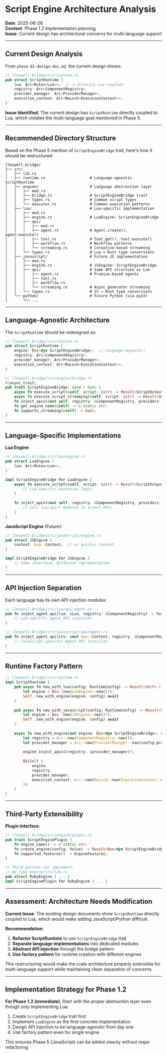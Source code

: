 # Script Engine Architecture Analysis

**Date**: 2025-06-26  
**Context**: Phase 1.2 implementation planning  
**Issue**: Current design has architectural concerns for multi-language support

---

## Current Design Analysis

From `phase-01-design-doc.md`, the current design shows:

```rust
// llmspell-bridge/src/runtime.rs
pub struct ScriptRuntime {
    lua: Arc<Mutex<Lua>>,  // ⚠️ Directly Lua-coupled!
    registry: Arc<ComponentRegistry>,
    provider_manager: Arc<ProviderManager>,
    execution_context: Arc<RwLock<ExecutionContext>>,
}
```

**Issue Identified**: The current design has `ScriptRuntime` directly coupled to Lua, which violates the multi-language goal mentioned in Phase 5.

---

## Recommended Directory Structure

Based on the Phase 5 mention of `ScriptEngineBridge` trait, here's how it should be restructured:

```
llmspell-bridge/
├── src/
│   ├── lib.rs
│   ├── runtime.rs                    # Language-agnostic ScriptRuntime
│   ├── engine/                       # Language abstraction layer
│   │   ├── mod.rs
│   │   ├── bridge.rs                 # ScriptEngineBridge trait
│   │   ├── types.rs                  # Common script types
│   │   └── executor.rs               # Common execution patterns
│   ├── lua/                          # Lua-specific implementation
│   │   ├── mod.rs
│   │   ├── engine.rs                 # LuaEngine: ScriptEngineBridge
│   │   ├── api/
│   │   │   ├── mod.rs
│   │   │   ├── agent.rs              # Agent.create(), agent:execute()
│   │   │   ├── tool.rs               # Tool.get(), tool:execute()
│   │   │   ├── workflow.rs           # Workflow patterns
│   │   │   └── streaming.rs          # Coroutine-based streaming
│   │   └── types.rs                  # Lua ↔ Rust type conversions
│   ├── javascript/                   # Future JS implementation
│   │   ├── mod.rs
│   │   ├── engine.rs                 # JSEngine: ScriptEngineBridge
│   │   ├── api/                      # Same API structure as Lua
│   │   │   ├── agent.rs              # Promise-based agents
│   │   │   ├── tool.rs
│   │   │   ├── workflow.rs
│   │   │   └── streaming.rs          # Async generator streaming
│   │   └── types.rs                  # JS ↔ Rust type conversions
│   └── python/                       # Future Python (via pyo3)
│       └── ...
```

---

## Language-Agnostic Architecture

The `ScriptRuntime` should be redesigned as:

```rust
// llmspell-bridge/src/runtime.rs
pub struct ScriptRuntime {
    engine: Box<dyn ScriptEngineBridge>,  // Language-agnostic!
    registry: Arc<ComponentRegistry>,
    provider_manager: Arc<ProviderManager>,
    execution_context: Arc<RwLock<ExecutionContext>>,
}

// llmspell-bridge/src/engine/bridge.rs
#[async_trait]
pub trait ScriptEngineBridge: Send + Sync {
    async fn execute_script(&self, script: &str) -> Result<ScriptOutput>;
    async fn execute_script_streaming(&self, script: &str) -> Result<ScriptStream>;
    fn inject_apis(&mut self, registry: &ComponentRegistry, providers: &ProviderManager) -> Result<()>;
    fn get_engine_name(&self) -> &'static str;
    fn supports_streaming(&self) -> bool;
}
```

---

## Language-Specific Implementations

**Lua Engine**:
```rust
// llmspell-bridge/src/lua/engine.rs
pub struct LuaEngine {
    lua: Arc<Mutex<Lua>>,
}

impl ScriptEngineBridge for LuaEngine {
    async fn execute_script(&self, script: &str) -> Result<ScriptOutput> {
        // Lua-specific execution logic
    }
    
    fn inject_apis(&mut self, registry: &ComponentRegistry, providers: &ProviderManager) -> Result<()> {
        // Call lua/api/* modules to inject APIs
    }
}
```

**JavaScript Engine** (Future):
```rust
// llmspell-bridge/src/javascript/engine.rs
pub struct JSEngine {
    context: boa::Context,  // or quickjs context
}

impl ScriptEngineBridge for JSEngine {
    // Same interface, different implementation
}
```

---

## API Injection Separation

Each language has its own API injection modules:

```rust
// llmspell-bridge/src/lua/api/agent.rs
pub fn inject_agent_api(lua: &Lua, registry: &ComponentRegistry) -> Result<()> {
    // Lua-specific Agent API injection
}

// llmspell-bridge/src/javascript/api/agent.rs  
pub fn inject_agent_api(ctx: &mut boa::Context, registry: &ComponentRegistry) -> Result<()> {
    // JavaScript-specific Agent API injection
}
```

---

## Runtime Factory Pattern

```rust
// llmspell-bridge/src/runtime.rs
impl ScriptRuntime {
    pub async fn new_with_lua(config: RuntimeConfig) -> Result<Self> {
        let engine = Box::new(LuaEngine::new()?);
        Self::new_with_engine(engine, config).await
    }
    
    pub async fn new_with_javascript(config: RuntimeConfig) -> Result<Self> {
        let engine = Box::new(JSEngine::new()?);
        Self::new_with_engine(engine, config).await
    }
    
    async fn new_with_engine(mut engine: Box<dyn ScriptEngineBridge>, config: RuntimeConfig) -> Result<Self> {
        let registry = Arc::new(ComponentRegistry::new());
        let provider_manager = Arc::new(ProviderManager::new(config.providers)?);
        
        engine.inject_apis(&registry, &provider_manager)?;
        
        Ok(Self {
            engine,
            registry,
            provider_manager,
            execution_context: Arc::new(RwLock::new(ExecutionContext::new())),
        })
    }
}
```

---

## Third-Party Extensibility

**Plugin Interface**:
```rust
// llmspell-bridge/src/engine/plugin.rs
pub trait ScriptEnginePlugin {
    fn engine_name() -> &'static str;
    fn create_engine(config: Value) -> Result<Box<dyn ScriptEngineBridge>>;
    fn supported_features() -> EngineFeatures;
}

// Third parties can implement:
// my-ruby-engine/src/lib.rs
pub struct RubyEngine { ... }
impl ScriptEnginePlugin for RubyEngine { ... }
```

---

## Assessment: Architecture Needs Modification

**Current Issue**: The existing design documents show `ScriptRuntime` directly coupled to Lua, which would make adding JavaScript/Python difficult.

**Recommendation**: 
1. **Refactor ScriptRuntime** to use `ScriptEngineBridge` trait
2. **Separate language implementations** into dedicated modules
3. **Abstract API injection** through the bridge pattern
4. **Use factory pattern** for runtime creation with different engines

This restructuring would make the crate architecture properly extensible for multi-language support while maintaining clean separation of concerns.

---

## Implementation Strategy for Phase 1.2

**For Phase 1.2 (immediate)**: Start with the proper abstraction layer even though only implementing Lua:

1. Create `ScriptEngineBridge` trait first
2. Implement `LuaEngine` as the first concrete implementation
3. Design API injection to be language-agnostic from day one
4. Use factory pattern even for single engine

This ensures Phase 5 (JavaScript) can be added cleanly without major refactoring.